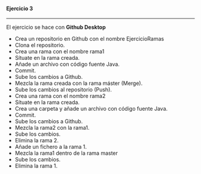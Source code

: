 #### Ejercicio 3
---

El ejercicio se hace con **Github Desktop**

- Crea un repositorio en Github con el nombre EjercicioRamas
- Clona el repositorio.
- Crea una rama con el nombre rama1
- Sítuate en la rama creada.
- Añade un archivo con código fuente Java.
- Commit.
- Sube los cambios a Github.
- Mezcla la rama creada con la rama máster (Merge).
- Sube los cambios al repositorio (Push).
- Crea una rama con el nombre rama2
- Sítuate en la rama creada.
- Crea una carpeta y añade un archivo con código fuente Java.
- Commit.
- Sube los cambios a Github.
- Mezcla la rama2 con la rama1.
- Sube los cambios.
- Elimina la rama 2.
- Añade un fichero a la rama 1.
- Mezcla la rama1 dentro de la rama master
- Sube los cambios.
- Elimina la rama 1.

